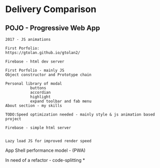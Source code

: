 # Delivery Comparison

## POJO - Progressive Web App 
```
2017 - JS animations 

First Porfolio:
https://gtolan.github.io/gtolan2/

Firebase - html dev server

First Porfolio - mainly JS
Object constructor and Prototype chain

Personal library of modal
           buttons
           accordian
           highlight
           expand toolbar and fab menu
About section - my skills

TODO:Speed optimization needed - mainly style & js animation based project

Firebase - simple html server


Lazy load JS for improved render speed

```

App Shell performance model - (PWA)

In need of a refactor - code-splitting *